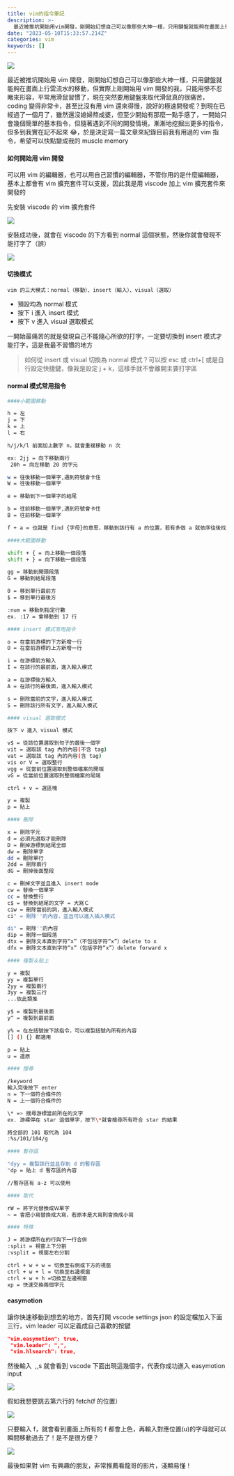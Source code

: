 ```yaml
---
title: vim的指令筆記
description: >-
  最近被推坑開始用vim開發，剛開始幻想自己可以像那些大神一樣，只用鍵盤就能夠在畫面上行雲流水的移動，但實際上剛開始用vim開發的我，只能用慘不忍睹來形容，平常用滑鼠習慣了，現在突然要用鍵盤來取代滑鼠真的很痛苦，coding變得非常卡，甚至比沒有用vim還來得慢，說好的極速開發呢？…
date: "2023-05-10T15:33:57.214Z"
categories: vim
keywords: []
---
```


![](/Users/joectchang_mac/Downloads/medium-export-a/post2023/md_1697073963636/img/1__woI__f1CFtJJFZH__yr5T2HQ.jpeg)

最近被推坑開始用 vim 開發，剛開始幻想自己可以像那些大神一樣，只用鍵盤就能夠在畫面上行雲流水的移動，但實際上剛開始用 vim 開發的我，只能用慘不忍睹來形容，平常用滑鼠習慣了，現在突然要用鍵盤來取代滑鼠真的很痛苦，coding 變得非常卡，甚至比沒有用 vim 還來得慢，說好的極速開發呢？到現在已經過了一個月了，雖然還沒媳婦熬成婆，但至少開始有那麼一點手感了，一開始只會幾個簡單的基本指令，但隨著遇到不同的開發情境，漸漸地挖掘出更多的指令，但多到我實在記不起來 😂，於是決定寫一篇文章來紀錄目前我有用過的 vim 指令，希望可以快點變成我的 muscle memory

#### 如何開始用 vim 開發

可以用 vim 的編輯器，也可以用自己習慣的編輯器，不管你用的是什麼編輯器，基本上都會有 vim 擴充套件可以支援，因此我是用 viscode 加上 vim 擴充套件來開發的

先安裝 viscode 的 vim 擴充套件

![](/Users/joectchang_mac/Downloads/medium-export-a/post2023/md_1697073963636/img/1__WhbIBEa5npZ80EnnZ6aQrQ.png)

安裝成功後，就會在 viscode 的下方看到 normal 這個狀態，然後你就會發現不能打字了（誤）

![](/Users/joectchang_mac/Downloads/medium-export-a/post2023/md_1697073963636/img/1__GtUX6__Edlh4rkhFvj__3__zQ.png)

#### 切換模式

`vim 的三大模式：normal（移動）、insert（輸入）、visual（選取）`

- 預設均為 normal 模式
- 按下 i 進入 insert 模式
- 按下 v 進入 visual 選取模式

一開始最痛苦的就是發現自己不能隨心所欲的打字，一定要切換到 insert 模式才能打字，這是我最不習慣的地方

> 如何從 insert 或 visual 切換為 normal 模式？可以按 esc 或 ctrl+\[ 或是自行設定快捷鍵，像我是設定 j + k，這樣手就不會離開主要打字區

#### normal 模式常用指令

```bash
####小範圍移動

h = 左
j = 下
k = 上
l = 右

h/j/k/l 前面加上數字 n，就會重複移動 n 次

ex: 2jj = 向下移動兩行
 20h = 向左移動 20 的字元

w = 往後移動一個單字,遇到符號會卡住
W = 往後移動一個單字

e = 移動到下一個單字的結尾

b = 往前移動一個單字,遇到符號會卡住
B = 往前移動一個單字

f + a = 也就是 find {字母}的意思，移動到該行有 a 的位置，若有多個 a 就依序往後找

####大範圍移動

shift + { = 向上移動一個段落
shift + } = 向下移動一個段落

gg = 移動到開頭段落
G = 移動到結尾段落

0 = 移到單行最前方
$ = 移到單行最後方

:num = 移動到指定行數
ex. :17 = 會移動到 17 行

#### insert 模式常用指令

o = 在當前游標的下方新增一行
O = 在當前游標的上方新增一行

i = 在游標前方輸入
I = 在該行的最前面，進入輸入模式

a = 在游標後方輸入
A = 在該行的最後面，進入輸入模式

s = 刪除當前的文字，進入輸入模式
S = 刪除該行所有文字，進入輸入模式

#### visual 選取模式

按下 v 進入 visual 模式

v$ = 從該位置選取到句子的最後一個字
vit = 選取該 tag 內的內容(不含 tag)
vat = 選取該 tag 內的內容(含 tag)
vis or V = 選取整行
vgg = 從當前位置選取到整個檔案的開端
vG = 從當前位置選取到整個檔案的尾端

ctrl + v = 選區塊

y = 複製
p = 貼上

#### 刪除

x = 刪除字元
d = 必須先選取才能刪除
D = 刪掉游標到結尾全部
dw = 刪除單字
dd = 刪除單行
2dd = 刪除兩行
dG = 刪掉後面整段

c = 刪掉文字並且進入 insert mode
cw = 替換一個單字
cc = 替換整行
c$ = 替換到結尾的文字 = 大寫Ｃ
ciw = 刪除當前的詞，進入輸入模式
ci" = 刪除''的內容，並且可以進入插入模式

di" = 刪除''的內容
dip = 刪除一個段落
dtx = 删除文本直到字符“x”（不包括字符“x”）delete to x
dfx = 删除文本直到字符“x”（包括字符“x”）delete forward x

#### 複製＆貼上

y = 複製
yy = 複製單行
2yy = 複製兩行
3yy = 複製三行
...依此類推

y$ = 複製到最後面
y^ = 複製到最前面

y% = 在左括號按下該指令，可以複製括號內所有的內容
[] () {} 都適用

p = 貼上
u = 還原

#### 搜尋

/keyword
輸入完後按下 enter
n = 下一個符合條件的
N = 上一個符合條件的

\* => 搜尋游標當前所在的文字
ex. 游標停在 star 這個單字，按下\*就會搜尋所有符合 star 的結果

將全部的 101 取代為 104
:%s/101/104/g

#### 暫存區

"dyy = 複製該行並且存到 d 的暫存區
"dp = 貼上 d 暫存區的內容

//暫存區有 a-z 可以使用

#### 取代

rW = 將字元替換成Ｗ單字
~ = 會把小寫替換成大寫，若原本是大寫則會換成小寫

#### 特殊

J = 將游標所在的行與下一行合併
:split = 視窗上下分割
:vsplit = 視窗左右分割

ctrl + w + w = 切換至右側或下方的視窗
ctrl + w + l = 切換至右邊視窗
ctrl + w + h =切換至左邊視窗
xp = 快速交換兩個字元
```

#### easymotion

讓你快速移動到想去的地方，首先打開 vscode settings json 的設定檔加入下面三行，vim leader 可以定義成自己喜歡的按鍵

```json
"vim.easymotion": true,
 "vim.leader": ",",
 "vim.hlsearch": true,
```

然後輸入  ,,s 就會看到 vscode 下面出現這幾個字，代表你成功進入 easymotion input

![](/Users/joectchang_mac/Downloads/medium-export-a/post2023/md_1697073963636/img/1__4HuMfR3FhqvpHeusy48SlA.png)

假如我想要跳去第六行的 fetch(f 的位置）

![](/Users/joectchang_mac/Downloads/medium-export-a/post2023/md_1697073963636/img/1__HLxsJ4tuaCLReFGQMbt47w.png)

只要輸入 f，就會看到畫面上所有的 f 都會上色，再輸入對應位置(u)的字母就可以瞬間移動過去了！是不是很方便？

![](/Users/joectchang_mac/Downloads/medium-export-a/post2023/md_1697073963636/img/1__IK6gyR4yFKMvSnSxAUxGtg.png)

最後如果對 vim 有興趣的朋友，非常推薦看龍哥的影片，淺顯易懂！
